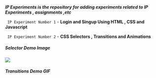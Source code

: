 ***IP Experiments is the repository for adding experiments related to IP Experiments , assignments ,etc***

``` IP Experiment Number 1``` - **Login and Singup Using HTML , CSS and Javascript**


``` IP Experiment Number 2```  - **CSS Selectors , Transitions and Animations**

##### Selector Demo Image
![](Selectordemo.png)

##### Transitions Demo GIF
